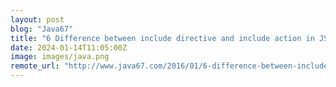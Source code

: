 ```yaml
---
layout: post
blog: "Java67"
title: "6 Difference between include directive and include action in JSP"
date: 2024-01-14T11:05:00Z
image: images/java.png
remote_url: "http://www.java67.com/2016/01/6-difference-between-include-directive-and-include-action-in-jsp.html"
---
```

